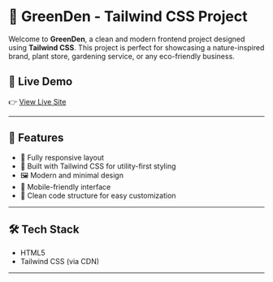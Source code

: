 # 🌿 GreenDen - Tailwind CSS Project

Welcome to **GreenDen**, a clean and modern frontend project designed using **Tailwind CSS**. This project is perfect for showcasing a nature-inspired brand, plant store, gardening service, or any eco-friendly business.

## 🚀 Live Demo

👉 [View Live Site](https://praveenkumar1434.github.io/Greenden_project/) 


---

## 📌 Features

- 🌱 Fully responsive layout
- 💨 Built with Tailwind CSS for utility-first styling
- 🖼️ Modern and minimal design
- 📱 Mobile-friendly interface
- 🎨 Clean code structure for easy customization

---

## 🛠️ Tech Stack

- HTML5
- Tailwind CSS (via CDN)

---


